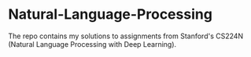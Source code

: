 # Natural-Language-Processing

The repo contains my solutions to assignments from Stanford's CS224N (Natural Language Processing with Deep Learning).
